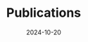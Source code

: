 ---
title: Publications
date: 2024-10-20
type: landing

text: "Check out my work on Google Scholar https://scholar.google.com/citations?user=RhThiI8AAAAJ&hl=en)"

---